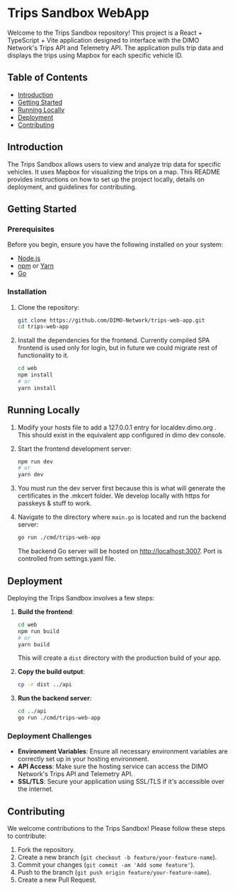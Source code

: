 # Trips Sandbox WebApp

Welcome to the Trips Sandbox repository! This project is a React + TypeScript + Vite application designed to interface with the DIMO Network's Trips API and Telemetry API. The application pulls trip data and displays the trips using Mapbox for each specific vehicle ID.

## Table of Contents

- [Introduction](#introduction)
- [Getting Started](#getting-started)
- [Running Locally](#running-locally)
- [Deployment](#deployment)
- [Contributing](#contributing)

## Introduction

The Trips Sandbox allows users to view and analyze trip data for specific vehicles. It uses Mapbox for visualizing the trips on a map. This README provides instructions on how to set up the project locally, details on deployment, and guidelines for contributing.

## Getting Started

### Prerequisites

Before you begin, ensure you have the following installed on your system:

- [Node.js](https://nodejs.org/en/download/)
- [npm](https://www.npmjs.com/get-npm) or [Yarn](https://yarnpkg.com/getting-started/install)
- [Go](https://golang.org/dl/)

### Installation

1. Clone the repository:
    ```sh
    git clone https://github.com/DIMO-Network/trips-web-app.git
    cd trips-web-app
    ```

2. Install the dependencies for the frontend. Currently compiled SPA frontend is used only for login, but in future we could migrate rest of functionality to it.
    ```sh
    cd web
    npm install
    # or
    yarn install
    ```

## Running Locally

1. Modify your hosts file to add a 127.0.0.1 entry for localdev.dimo.org . This should exist in the equivalent app configured in dimo dev console.

2. Start the frontend development server:
    ```sh
    npm run dev
    # or
    yarn dev
    ```

3. You must run the dev server first because this is what will generate the certificates in the .mkcert folder. We develop locally with https for passkeys & stuff to work.

4. Navigate to the directory where `main.go` is located and run the backend server:
    ```sh
    go run ./cmd/trips-web-app
    ```

   The backend Go server will be hosted on [http://localhost:3007](http://localhost:3007). Port is controlled from settings.yaml file. 

## Deployment

Deploying the Trips Sandbox involves a few steps:

1. **Build the frontend**:
    ```sh
    cd web
    npm run build
    # or
    yarn build
    ```

   This will create a `dist` directory with the production build of your app.

2. **Copy the build output**:
    ```sh
    cp -r dist ../api
    ```

3. **Run the backend server**:
    ```sh
    cd ../api
    go run ./cmd/trips-web-app
    ```

### Deployment Challenges

- **Environment Variables**: Ensure all necessary environment variables are correctly set up in your hosting environment.
- **API Access**: Make sure the hosting service can access the DIMO Network's Trips API and Telemetry API.
- **SSL/TLS**: Secure your application using SSL/TLS if it's accessible over the internet.


## Contributing

We welcome contributions to the Trips Sandbox! Please follow these steps to contribute:

1. Fork the repository.
2. Create a new branch (`git checkout -b feature/your-feature-name`).
3. Commit your changes (`git commit -am 'Add some feature'`).
4. Push to the branch (`git push origin feature/your-feature-name`).
5. Create a new Pull Request.

